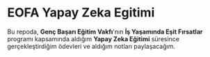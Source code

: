 # EOFA Yapay Zeka Egitimi
Bu repoda, **Genç Başarı Eğitim Vakfı**'nın **İş Yaşamında Eşit Fırsatlar** programı kapsamında aldığım **Yapay Zeka Eğitimi** süresince gerçekleştirdiğim ödevleri ve aldığım notları paylaşacağım.
